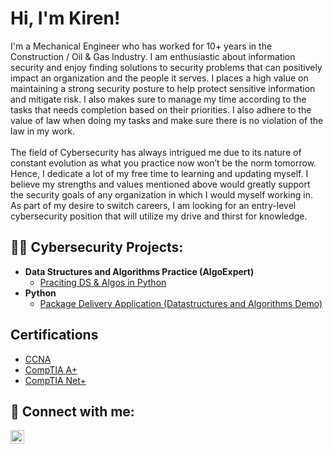 <h1>Hi, I'm Kiren! </h1>
I'm a Mechanical Engineer who has worked for 10+ years in the Construction / Oil & Gas Industry. I am enthusiastic about information security and enjoy finding solutions to security problems that can positively impact an organization and the people it serves. I places a high value on maintaining a strong security posture to help protect sensitive information and mitigate risk. I also makes sure to manage my time according to the tasks that needs completion based on their priorities. I also adhere to the value of law when doing my tasks and make sure there is no violation of the law in my work.
<br/><br/>
The field of Cybersecurity has always intrigued me due to its nature of constant evolution as what you practice now won’t be the norm tomorrow. Hence, I dedicate a lot of my free time to learning and updating myself. I believe my strengths and values mentioned above would greatly support the security goals of any organization in which I would myself working in. As part of my desire to switch careers, I am looking for an entry-level cybersecurity position that will utilize my drive and thirst for knowledge.

<h2>👨‍💻 Cybersecurity Projects:</h2>

- <b>Data Structures and Algorithms Practice (AlgoExpert)</b>
  - [Praciting DS & Algos in Python](https://github.com/joshmadakor1/Algorithms-Practice)
- <b>Python</b>
  - [Package Delivery Application (Datastructures and Algorithms Demo)](https://github.com/joshmadakor1/Package-Delivery-Pathfinding-Algorithm)

<h2> Certifications</h2>

- [CCNA](https://www.cisco.com/go/verifycertificate/Y14QQFWMT3VE11CX)
- [CompTIA A+](https://verify.comptia.org/QDPBWXVP9KF1QKCJ)
- [CompTIA Net+](https://verify.comptia.org/TR8506XPWG1412CQ)

<h2> 🤳 Connect with me:</h2>

[<img align="left" alt="JoshMadakor | LinkedIn" width="22px" src="https://cdn.jsdelivr.net/npm/simple-icons@v3/icons/linkedin.svg" />][linkedin]

[linkedin]: https://linkedin.com/in/kiren-joseph

<!--
**joshmadakor1/joshmadakor1** is a ✨ _special_ ✨ repository because its `README.md` (this file) appears on your GitHub profile.

Here are some ideas to get you started:

- 🔭 I’m currently working on ...
- 🌱 I’m currently learning ...
- 👯 I’m looking to collaborate on ...
- 🤔 I’m looking for help with ...
- 💬 Ask me about ...
- 📫 How to reach me: ...
- 😄 Pronouns: ...
- ⚡ Fun fact: ...
-->
